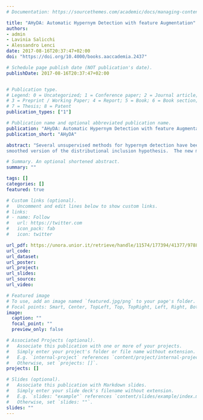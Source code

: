 ```yaml
---
# Documentation: https://sourcethemes.com/academic/docs/managing-content/

title: "AHyDA: Automatic Hypernym Detection with feature Augmentation"
authors:
- admin
- Lavinia Salicchi
- Alessandro Lenci
date: 2017-08-16T20:37:47+02:00
doi: "https://doi.org/10.4000/books.aaccademia.2437"

# Schedule page publish date (NOT publication's date).
publishDate: 2017-08-16T20:37:47+02:00


# Publication type.
# Legend: 0 = Uncategorized; 1 = Conference paper; 2 = Journal article;
# 3 = Preprint / Working Paper; 4 = Report; 5 = Book; 6 = Book section;
# 7 = Thesis; 8 = Patent
publication_types: ["1"]

# Publication name and optional abbreviated publication name.
publication: "AHyDA: Automatic Hypernym Detection with feature Augmentation"
publication_short: "AHyDA"

abstract: "Several unsupervised methods for hypernym detection have been investigated in distributional semantics.  Here we present a new approach based on a
smoothed version of the distributional inclusion hypothesis.  The new method is able to improve hypernym detection after testing on the BLESS dataset."

# Summary. An optional shortened abstract.
summary: ""

tags: []
categories: []
featured: true

# Custom links (optional).
#   Uncomment and edit lines below to show custom links.
# links:
# - name: Follow
#   url: https://twitter.com
#   icon_pack: fab
#   icon: twitter

url_pdf: https://unora.unior.it/retrieve/handle/11574/177394/41377/9788899982768.pdf#page=256
url_code: 
url_dataset:
url_poster:
url_project:
url_slides:
url_source:
url_video:

# Featured image
# To use, add an image named `featured.jpg/png` to your page's folder. 
# Focal points: Smart, Center, TopLeft, Top, TopRight, Left, Right, BottomLeft, Bottom, BottomRight.
image:
  caption: ""
  focal_point: ""
  preview_only: false

# Associated Projects (optional).
#   Associate this publication with one or more of your projects.
#   Simply enter your project's folder or file name without extension.
#   E.g. `internal-project` references `content/project/internal-project/index.md`.
#   Otherwise, set `projects: []`.
projects: []

# Slides (optional).
#   Associate this publication with Markdown slides.
#   Simply enter your slide deck's filename without extension.
#   E.g. `slides: "example"` references `content/slides/example/index.md`.
#   Otherwise, set `slides: ""`.
slides: ""
---
```

